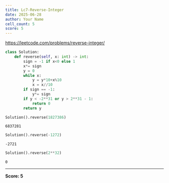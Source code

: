 ```yaml
---
title: Lc7-Reverse-Integer
date: 2025-06-28
author: Your Name
cell_count: 5
score: 5
---
```


https://leetcode.com/problems/reverse-integer/


```python
class Solution:
    def reverse(self, x: int) -> int:
        sign = -1 if x<0 else 1
        x*= sign
        y = 0
        while x:
            y = y*10+x%10
            x = x//10
        if sign == -1:
            y*= sign
        if y < -2**31 or y > 2**31 - 1:
            return 0
        return y
```


```python
Solution().reverse(1827386)
```




    6837281




```python
Solution().reverse(-1272)
```




    -2721




```python
Solution().reverse(2**32)
```




    0




---
**Score: 5**